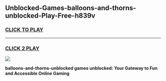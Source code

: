 
## Unblocked-Games-balloons-and-thorns-unblocked-Play-Free-h839v
<h3>
<a href="https://premium76.site?title=balloons-and-thorns-unblocked&ref=23A">CLICK TO PLAY</a></h3>
<hr>

<h3>
<a href="https://premium76.site?title=balloons-and-thorns-unblocked&ref=23A">CLICK 2 PLAY</a>
  
</h3>

<a href="https://premium76.site?title=balloons-and-thorns-unblocked&ref=23A"><img src="https://clearcache.store/games.png"></a>


**balloons-and-thorns-unblocked games unblocked: Your Gateway to Fun and Accessible Online Gaming**
